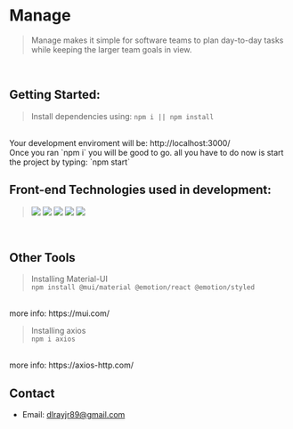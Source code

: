# Manage

> Manage makes it simple for software teams to plan day-to-day tasks while keeping the larger team goals in view.
<br />


## Getting Started:
> Install dependencies using: `npm i || npm install`


</br >
Your development enviroment will be: http://localhost:3000/
</br>
Once you ran `npm i` you will be good to go. all you have to do now is start the project by typing: `npm start`


## Front-end Technologies used in development:
>![](https://img.shields.io/badge/HTML-informational?style=flat&logo=<LOGO_NAME>&logoColor=white&color=red)
![](https://img.shields.io/badge/CSS-informational?style=flat&logo=<LOGO_NAME>&logoColor=white&color=red)
![](https://img.shields.io/badge/JavaScript-informational?style=flat&logo=<LOGO_NAME>&logoColor=white&color=red)
![](https://img.shields.io/badge/React-informational?style=flat&logo=<LOGO_NAME>&logoColor=white&color=red)
![](https://img.shields.io/badge/MaterialUI-mational?style=flat&logo=<LOGO_NAME>&logoColor=white&color=red)
<br />


## Other Tools

> Installing Material-UI <br /> `npm install @mui/material @emotion/react @emotion/styled`
<br />
more info: https://mui.com/

> Installing axios <br /> `npm i axios`
<br />
more info: https://axios-http.com/



## Contact
* Email: dlrayjr89@gmail.com 
